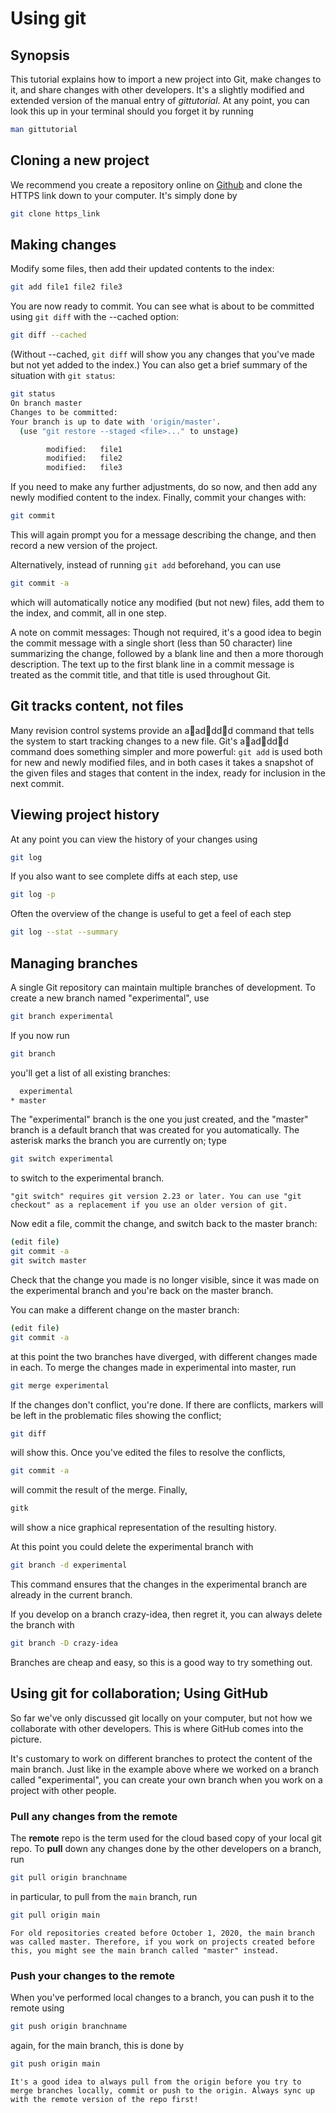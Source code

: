# Using git


## Synopsis

This tutorial explains how to import a new project into Git, make
changes to it, and share changes with other developers. It's a slightly modified and extended version of the manual entry of *gittutorial*. At any point, you can look this up in your terminal should you forget it by running

```sh
man gittutorial
```


## Cloning a new project

We recommend you create a repository online on [Github](https://github.com/) and clone the HTTPS link down to your computer. It's simply done by

```sh
git clone https_link
```

## Making changes

Modify some files, then add their updated contents to the index:

```sh
git add file1 file2 file3
```

You are now ready to commit. You can see what is about to be committed
using `git diff` with the --cached option:

```sh
git diff --cached
```


(Without --cached, `git diff` will show you any changes that you've made
but not yet added to the index.) You can also get a brief summary of
the situation with `git status`:

```sh
git status
On branch master
Changes to be committed:
Your branch is up to date with 'origin/master'.
  (use "git restore --staged <file>..." to unstage)

        modified:   file1
        modified:   file2
        modified:   file3
```


If you need to make any further adjustments, do so now, and then add
any newly modified content to the index. Finally, commit your changes
with:

```sh
git commit
```


This will again prompt you for a message describing the change, and
then record a new version of the project.

Alternatively, instead of running `git add` beforehand, you can use

```sh
git commit -a
```

which will automatically notice any modified (but not new) files, add
them to the index, and commit, all in one step.

A note on commit messages: Though not required, it's a good idea to
begin the commit message with a single short (less than 50 character)
line summarizing the change, followed by a blank line and then a more
thorough description. The text up to the first blank line in a commit
message is treated as the commit title, and that title is used
throughout Git.

## Git tracks content, not files


Many revision control systems provide an aadddd command that tells the
system to start tracking changes to a new file. Git's aadddd command does
something simpler and more powerful: `git add` is used both for new and
newly modified files, and in both cases it takes a snapshot of the
given files and stages that content in the index, ready for inclusion
in the next commit.


## Viewing project history

At any point you can view the history of your changes using

```sh
git log
```

If you also want to see complete diffs at each step, use

```sh
git log -p
```

Often the overview of the change is useful to get a feel of each step

```sh
git log --stat --summary
```

## Managing branches


A single Git repository can maintain multiple branches of development.
To create a new branch named "experimental", use

```sh
git branch experimental
```

If you now run

```sh
git branch
```

you'll get a list of all existing branches:

```sh
  experimental
* master
```


The "experimental" branch is the one you just created, and the "master"
branch is a default branch that was created for you automatically. The
asterisk marks the branch you are currently on; type

```sh
git switch experimental
```


to switch to the experimental branch.

```{note}
"git switch" requires git version 2.23 or later. You can use "git checkout" as a replacement if you use an older version of git.  
```

Now edit a file, commit the
change, and switch back to the master branch:

```sh
(edit file)
git commit -a
git switch master
```

Check that the change you made is no longer visible, since it was made
on the experimental branch and you're back on the master branch.

You can make a different change on the master branch:

```sh
(edit file)
git commit -a
```

at this point the two branches have diverged, with different changes
made in each. To merge the changes made in experimental into master,
run

```sh
git merge experimental
```

If the changes don't conflict, you're done. If there are conflicts,
markers will be left in the problematic files showing the conflict;

```sh
git diff
```

will show this. Once you've edited the files to resolve the conflicts,

```sh
git commit -a
```


will commit the result of the merge. Finally,

```sh
gitk
```


will show a nice graphical representation of the resulting history.

At this point you could delete the experimental branch with

```sh
git branch -d experimental
```


This command ensures that the changes in the experimental branch are
already in the current branch.

If you develop on a branch crazy-idea, then regret it, you can always
delete the branch with

```sh
git branch -D crazy-idea
```

Branches are cheap and easy, so this is a good way to try something
out.


## Using git for collaboration; Using GitHub

So far we've only discussed git locally on your computer, but not how we collaborate with other developers. This is where GitHub comes into the picture.

It's customary to work on different branches to protect the content of the main branch. Just like in the example above where we worked on a branch called "experimental", you can create your own branch when you work on a project with other people.


### Pull any changes from the remote

The **remote** repo is the term used for the cloud based copy of your local git repo. To **pull** down any changes done by the other developers on a branch, run

```sh
git pull origin branchname
```

in particular, to pull from the `main` branch, run

```sh
git pull origin main
```

```{note}
For old repositories created before October 1, 2020, the main branch was called master. Therefore, if you work on projects created before this, you might see the main branch called "master" instead.
```

### Push your changes to the remote

When you've performed local changes to a branch, you can push it to the remote using

```sh
git push origin branchname
```

again, for the main branch, this is done by

```sh
git push origin main
```


```{note}
It's a good idea to always pull from the origin before you try to merge branches locally, commit or push to the origin. Always sync up with the remote version of the repo first!
```
